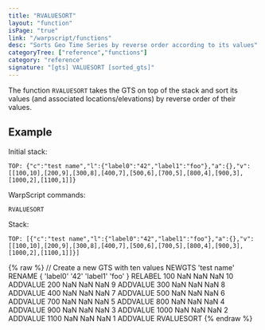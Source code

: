 ```yaml
---
title: "RVALUESORT"
layout: "function"
isPage: "true"
link: "/warpscript/functions"
desc: "Sorts Geo Time Series by reverse order according to its values"
categoryTree: ["reference","functions"]
category: "reference"
signature: "[gts] VALUESORT [sorted_gts]"
---
```

 
The function `RVALUESORT` takes the GTS on top of the stack and sort its values (and associated locations/elevations) by reverse order of their values.

## Example ##

Initial stack:

    TOP: {"c":"test name","l":{"label0":"42","label1":"foo"},"a":{},"v":[[100,10],[200,9],[300,8],[400,7],[500,6],[700,5],[800,4],[900,3],[1000,2],[1100,1]]}


WarpScript commands:


    RVALUESORT

Stack: 

    TOP: [{"c":"test name","l":{"label0":"42","label1":"foo"},"a":{},"v":[[100,10],[200,9],[300,8],[400,7],[500,6],[700,5],[800,4],[900,3],[1000,2],[1100,1]]}]
    

{% raw %}
<warp10-warpscript-widget backend="{{backend}}"  exec-endpoint="{{execEndpoint}}">// Create a new GTS with ten values 
NEWGTS 
'test name'
RENAME
{ 'label0' '42' 'label1' 'foo' }
RELABEL
100  NaN NaN NaN 10 ADDVALUE
200  NaN NaN NaN  9 ADDVALUE
300  NaN NaN NaN  8 ADDVALUE
400  NaN NaN NaN  7 ADDVALUE
500  NaN NaN NaN  6 ADDVALUE
700  NaN NaN NaN  5 ADDVALUE
800  NaN NaN NaN  4 ADDVALUE
900  NaN NaN NaN  3 ADDVALUE
1000 NaN NaN NaN  2 ADDVALUE
1100 NaN NaN NaN  1 ADDVALUE
RVALUESORT
</warp10-warpscript-widget>
{% endraw %}

